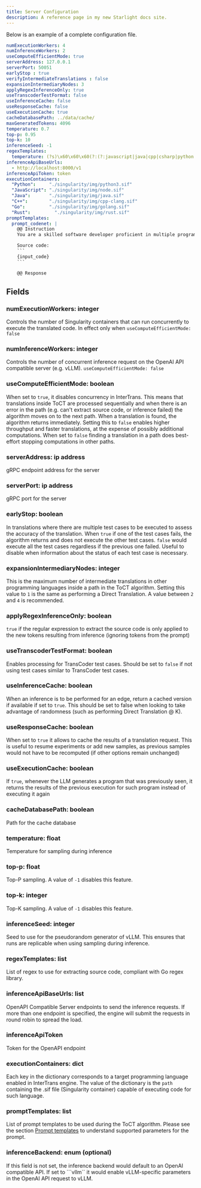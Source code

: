 ```yaml
---
title: Server Configuration
description: A reference page in my new Starlight docs site.
---
```


Below is an example of a complete configuration file.

```yaml
numExecutionWorkers: 4
numInferenceWorkers: 2
useComputeEfficientMode: true
serverAddress: 127.0.0.1
serverPort: 50051
earlyStop : true
verifyIntermediateTranslations : false
expansionIntermediaryNodes: 3
applyRegexInferenceOnly: true
useTranscoderTestFormat: false
useInferenceCache: false
useResponseCache: false
useExecutionCache: true
cacheDatabasePath: ../data/cache/
maxGeneratedTokens: 4096
temperature: 0.7
top-p: 0.95
top-k: 10
inferenceSeed: -1
regexTemplates:
  temperature: (?s)\x60\x60\x60(?:(?:javascript|java|cpp|csharp|python|script|rust|c|go|C\+\+|Javascript|JavaScript|Java|Python|C#|C|Rust|Script|Go))?(.+)\x60\x60\x60
inferenceApiBaseUrls:
  - http://localhost:8000/v1
inferenceApiToken: token
executionContainers:
  "Python":     "./singularity/img/python3.sif"
  "JavaScript": "./singularity/img/node.sif"
  "Java":       "./singularity/img/java.sif"
  "C++":        "./singularity/img/cpp-clang.sif"
  "Go":         "./singularity/img/golang.sif"
  "Rust":         "./singularity/img/rust.sif"
promptTemplates:
  prompt_codenet: |
    @@ Instruction
    You are a skilled software developer proficient in multiple programming languages. Your task is to re-write the input source code. Below is the input source code written in {input_lang} that you should re-write into {target_lang} programming language. You must respond with the {target_lang} output code only. 

    Source code:
    ```
    {input_code}
    ```

    @@ Response
```

## Fields

### numExecutionWorkers: integer
Controls the number of Singularity containers that can run concurrently to execute the translated code. In effect only when ```useComputeEfficientMode: false```
### numInferenceWorkers: integer
Controls the number of concurrent inference request on the OpenAI API compatible server (e.g. vLLM). ```useComputeEfficientMode: false```
### useComputeEfficientMode: boolean
When set to ``true``, it disables concurrency in InterTrans. This means that translations inside ToCT are processed sequentially and when there is an error in the path (e.g. can't extract source code, or inference failed) the algorithm moves on to the next path. When a translation is found, the algorithm returns immediately. Setting this to ``false`` enables higher throughput and faster translations, at the expense of possibly additional computations. When set to ``false`` finding a translation in a path does best-effort stopping computations in other paths.
### serverAddress: ip address
gRPC endpoint address for the server
### serverPort: ip address
gRPC port for the server
### earlyStop: boolean
In translations where there are multiple test cases to be executed to assess the accuracy of the translation. When ``true`` if one of the test cases fails, the algorithm returns and does not execute the other test cases. ``false`` would execute all the test cases regardless if the previous one failed. Useful to disable when information about the status of each test case is necessary.
### expansionIntermediaryNodes: integer
This is the maximum number of intermediate translations in other programming languages inside a path in the ToCT algorithm. Setting this value to ```1``` is the same as performing a Direct Translation. A value between ```2``` and ```4``` is recommended.
### applyRegexInferenceOnly: boolean
```true``` if the regular expression to extract the source code is only applied to the new tokens resulting from inference (ignoring tokens from the prompt)
### useTranscoderTestFormat: boolean
Enables processing for TransCoder test cases. Should be set to ```false``` if not using test cases similar to TransCoder test cases.
### useInferenceCache: boolean
When an inference is to be performed for an edge, return a cached version if available if set to ```true```. This should be set to false when looking to take advantage of randomness (such as performing Direct Translation @ K).
### useResponseCache: boolean
When set to ```true``` it allows to cache the results of a translation request. This is useful to resume experiments or add new samples, as previous samples would not have to be recomputed (if other options remain unchanged)
### useExecutionCache: boolean
If ```true```, whenever the LLM generates a program that was previously seen, it returns the results of the previous execution for such program instead of executing it again
### cacheDatabasePath: boolean
Path for the cache database
### temperature: float
Temperature for sampling during inference
### top-p: float
Top-P sampling. A value of ```-1``` disables this feature.
### top-k: integer
Top-K sampling. A value of ```-1``` disables this feature.
### inferenceSeed: integer
Seed to use for the pseudorandom generator of vLLM. This ensures that runs are replicable when using sampling during inference.
### regexTemplates: list
List of regex to use for extracting source code, compliant with Go regex library.
### inferenceApiBaseUrls: list
OpenAPI Compatible Server endpoints to send the inference requests. If more than one endpoint is specified, the engine will submit the requests in round robin to spread the load.
### inferenceApiToken
Token for the OpenAPI endpoint
### executionContainers: dict
Each key in the dictionary corresponds to a target programming language enabled in InterTrans engine. The value of the dictionary is the ```path``` containing the .sif file (Singularity container) capable of executing code for such language.
### promptTemplates: list
List of prompt templates to be used during the ToCT algorithm. Please see the section [Prompt templates](/reference/prompt) to understand supported parameters for the prompt.
### inferenceBackend: enum (optional)
If this field is not set, the inference backend would default to an OpenAI compatible API. If set to ```vllm`` it would enable vLLM-specific parameters in the OpenAI API request to vLLM.

